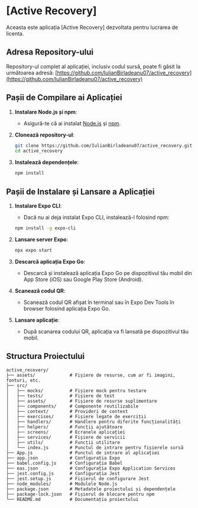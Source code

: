 # [Active Recovery]

Aceasta este aplicația [Active Recovery] dezvoltata pentru lucrarea de licenta.

## Adresa Repository-ului

Repository-ul complet al aplicației, inclusiv codul sursă, poate fi găsit la următoarea adresă: [https://github.com/IulianBirladeanu07/active_recovery](https://github.com/IulianBirladeanu07/active_recovery)

## Pașii de Compilare ai Aplicației

1. **Instalare Node.js și npm**:
    - Asigură-te că ai instalat [Node.js](https://nodejs.org/) și [npm](https://www.npmjs.com/).

2. **Clonează repository-ul**:
    ```bash
    git clone https://github.com/IulianBirladeanu07/active_recovery.git
    cd active_recovery
    ```

3. **Instalează dependențele**:
    ```bash
    npm install
    ```

## Pașii de Instalare și Lansare a Aplicației

1. **Instalare Expo CLI**:
    - Dacă nu ai deja instalat Expo CLI, instalează-l folosind npm:
    ```bash
    npm install -g expo-cli
    ```

2. **Lansare server Expo**:
    ```bash
    npx expo start
    ```

3. **Descarcă aplicația Expo Go**:
    - Descarcă și instalează aplicația Expo Go pe dispozitivul tău mobil din App Store (iOS) sau Google Play Store (Android).

4. **Scanează codul QR**:
    - Scanează codul QR afișat în terminal sau în Expo Dev Tools în browser folosind aplicația Expo Go.

5. **Lansare aplicație**:
    - După scanarea codului QR, aplicația va fi lansată pe dispozitivul tău mobil.

## Structura Proiectului

```plaintext
active_recovery/
├── assets/             # Fișiere de resurse, cum ar fi imagini, fonturi, etc.
├── src/
│   ├── mocks/          # Fișiere mock pentru testare
│   ├── tests/          # Fișiere de test
│   ├── assets/         # Fișiere de resurse suplimentare
│   ├── components/     # Componente reutilizabile
│   ├── context/        # Provideri de context
│   ├── exercises/      # Fișiere legate de exerciții
│   ├── handlers/       # Handlere pentru diferite funcționalități
│   ├── helpers/        # Funcții ajutătoare
│   ├── screens/        # Ecranele aplicației
│   ├── services/       # Fișiere de servicii
│   ├── utils/          # Funcții utilitare
│   └── index.js        # Punctul de intrare pentru fișierele sursă
├── App.js              # Punctul de intrare al aplicației
├── app.json            # Configurația Expo
├── babel.config.js     # Configurația Babel
├── eas.json            # Configurația Expo Application Services
├── jest.config.js      # Configurația Jest
├── jest.setup.js       # Fișierul de configurare Jest
├── node_modules/       # Modulele Node.js
├── package.json        # Metadatele proiectului și dependențele
├── package-lock.json   # Fișierul de blocare pentru npm
└── README.md           # Documentația proiectului

